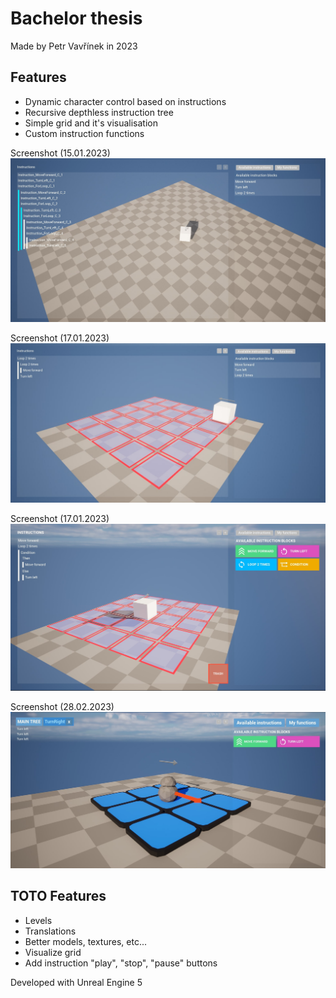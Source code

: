 # Bachelor thesis

Made by Petr Vavřínek in 2023

## Features
- Dynamic character control based on instructions
- Recursive depthless instruction tree
- Simple grid and it's visualisation
- Custom instruction functions

Screenshot (15.01.2023)
![Instruction tree](./Docs/lq/screenshot-23-01-15.jpg)

Screenshot (17.01.2023)
![Simple grid](./Docs/lq/screenshot-23-01-17.jpg)

Screenshot (17.01.2023)
![Conditional instruction, improved icons](./Docs/lq/screenshot-09-02-2023.jpg)

Screenshot (28.02.2023)
![Custom instruction functions](./Docs/lq/screenshot-28-02-2023.jpg)

## TOTO Features
- Levels
- Translations
- Better models, textures, etc...
- Visualize grid
- Add instruction "play", "stop", "pause" buttons

Developed with Unreal Engine 5
